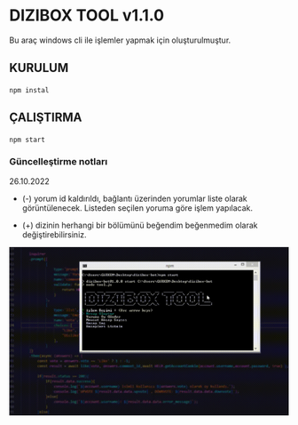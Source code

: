 # DIZIBOX TOOL v1.1.0

Bu araç windows cli ile işlemler yapmak için oluşturulmuştur.

  

## KURULUM

`npm instal`

  

## ÇALIŞTIRMA

`npm start`

  

### Güncelleştirme notları

26.10.2022

-  (-) yorum id kaldırıldı, bağlantı üzerinden yorumlar liste olarak görüntülenecek. Listeden seçilen yoruma göre işlem yapılacak.

-  (+) dizinin herhangi bir bölümünü beğendim beğenmedim olarak değiştirebilirsiniz.

  

![VIDEO](./docs/diziboxtool.gif)